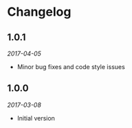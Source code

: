 # Changelog

## 1.0.1
*2017-04-05*

- Minor bug fixes and code style issues


## 1.0.0 
*2017-03-08* 

- Initial version


